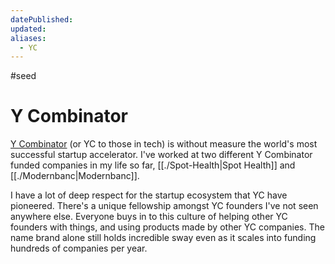 ```yaml
---
datePublished: 
updated: 
aliases:
  - YC
---
```



#seed
# Y Combinator

[Y Combinator](https://ycombinator.com) (or YC to those in tech) is without measure the world's most successful startup accelerator. I've worked at two different Y Combinator funded companies in my life so far, [[./Spot-Health|Spot Health]] and [[./Modernbanc|Modernbanc]]. 

I have a lot of deep respect for the startup ecosystem that YC have pioneered. There's a unique fellowship amongst YC founders I've not seen anywhere else. Everyone buys in to this culture of helping other YC founders with things, and using products made by other YC companies. The name brand alone still holds incredible sway even as it scales into funding hundreds of companies per year.